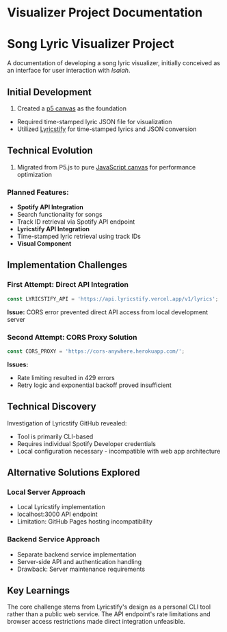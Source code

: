 # Visualizer Project Documentation

# Song Lyric Visualizer Project

A documentation of developing a song lyric visualizer, initially conceived as an interface for user interaction with *Isaiah*.

## Initial Development

1. Created a [p5 canvas](https://mickeykorea.github.io/visualizer/p5) as the foundation
- Required time-stamped lyric JSON file for visualization
- Utilized [Lyricstify](https://www.lyricsify.com/) for time-stamped lyrics and JSON conversion

## Technical Evolution

1. Migrated from P5.js to pure [JavaScript canvas](https://mickeykorea.github.io/visualizer/) for performance optimization

### Planned Features:

- **Spotify API Integration**
- Search functionality for songs
- Track ID retrieval via Spotify API endpoint
- **Lyricstify API Integration**
- Time-stamped lyric retrieval using track IDs
- **Visual Component**

## Implementation Challenges

### First Attempt: Direct API Integration

```jsx
const LYRICSTIFY_API = 'https://api.lyricstify.vercel.app/v1/lyrics';
```

**Issue:** CORS error prevented direct API access from local development server

### Second Attempt: CORS Proxy Solution

```jsx
const CORS_PROXY = 'https://cors-anywhere.herokuapp.com/';
```

**Issues:**

- Rate limiting resulted in 429 errors
- Retry logic and exponential backoff proved insufficient

## Technical Discovery

Investigation of Lyricstify GitHub revealed:

- Tool is primarily CLI-based
- Requires individual Spotify Developer credentials
- Local configuration necessary - incompatible with web app architecture

## Alternative Solutions Explored

### Local Server Approach

- Local Lyricstify implementation
- localhost:3000 API endpoint
- Limitation: GitHub Pages hosting incompatibility

### Backend Service Approach

- Separate backend service implementation
- Server-side API and authentication handling
- Drawback: Server maintenance requirements

## Key Learnings

The core challenge stems from Lyricstify's design as a personal CLI tool rather than a public web service. The API endpoint's rate limitations and browser access restrictions made direct integration unfeasible.
